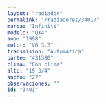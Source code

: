 ```yaml
---
layout: "radiador"
permalink: "/radiadores/3401/"
marca: "Infiniti"
modelo: "QX4"
ano: "1998"
motor: "V6 3.3"
transmision: "Automática"
parte: "431380"
clima: "Con clima"
alto: "19 3/4"
ancho: "27"
observaciones: ""
id: "3401"
---
```


